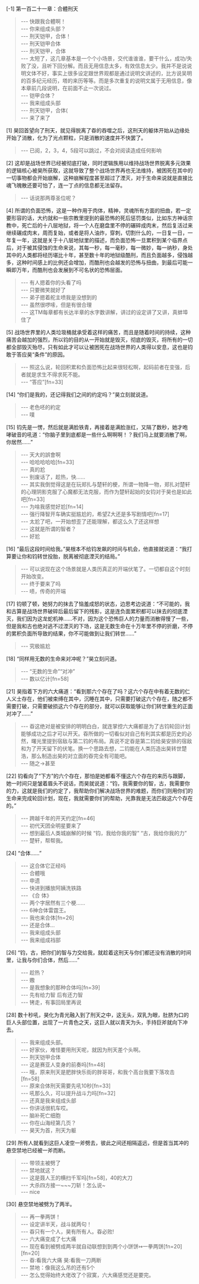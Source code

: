 
[-1] 第一百二十一章：合體刑天
>--- 快跟我合體啊！<br>
>--- 你来组成头部？<br>
>--- 刑天铠甲，合体！<br>
>--- 刑天铠甲合体<br>
>--- 刑天铠甲，合体<br>
>--- 太短了，这几章基本是一个个小场景，交代谁谁谁，要干什么，成功/失败了没，且听下回分解。而且无用信息太多，有效信息太少。我并不是说说明文体不好，事实上很多设定跟世界观都是通过说明文讲述的，比方说吴明的百多纪元经历，塔的来历等等。而是多次重复的说明文属于无用信息，像本章前几段说明，在前面不止一次说过。<br>
>--- 铠甲合体？<br>
>--- 我来组成头部<br>
>--- 刑天铠甲，合体(<br>
>--- 来了来了<br>

[1] 昊回首望向了刑天，就见得脱离了昋的吞噬之后，这刑天的躯体开始从边缘处开始了消散，化为了光点颗粒，只是消散的速度并不快罢了。
>--- 已阅，2，3，4，5段可以跳过，不会对阅读造成任何影响<br>

[2] 这却是战场世界已经被彻底打破，同时逻辑族用以维持战场世界脱离多元效果的逻辑核心被昊所获取，这就导致了整个战场世界再也无法维持，被困死在其中的一切事物都会开始崩解，这种崩解程度甚至超过了湮灭，对于生命来说就是直接比魂飞魄散还要可怕了，连一丁点的信息都无法留存。
>--- 话说那两尊圣位呢？<br>

[4] 所谓的负面恐怖，这是一种作用于肉体，精神，灵魂所有方面的扭曲，若一定要形容的话，大约就和一些宗教里提到的最恐怖的死后惩罚类似，比如东方神话宗教中，死亡后的十八层地狱，将一个人在磨盘里不停的碾碎成肉末，然后复活过来继续碾成肉末，周而复始，或者是将人油炸，穿刺，切割什么的，一日复一日，一年复一年，这就是关于十八层地狱里的描述，而负面恐怖一旦累积到某个临界点后，对于被其侵蚀的生命来说，其每一秒，每一毫秒，每一微妙，每一纳秒，身处其中的人类都将经历堪比十年，甚至数十年的地狱级酷刑，而且负面越多，侵蚀越多，这种时间感上的比例还会增加，而酷刑也会越发的恐怖与扭曲，到最后可能一瞬即万年，而酷刑也会发展到不可名状的恐怖层面。
>--- 有人摁着你的头看了吗<br>
>--- 只要微笑就好了<br>
>--- 弟子摁着舵主喷我是没想到的<br>
>--- 虽然很啰嗦，但是有很合理<br>
>--- 这TM每章都有长达半章的水字数讲解，讲过的设定讲了又讲，真蚌埠住了<br>

[5] 战场世界里的人类垃圾桶就承受着这样的痛苦，而且是随着时间的持续，这种痛苦会越加的强烈，所以钧的目的从一开始就是毁灭，彻底的毁灭，将所有的一切都全部毁灭殆尽，只有如此才可以让被困死在战场世界的人类得以安息，这也是钧敢于答应昊“条件”的原因。
>--- 照这么说，轮回积累和负面恐怖比起来很轻松啊，起码前者在变强，后者就是求生不得求死不能。<br>
>--- “答应”[fn=33]<br>

[14] “你们是我的，还记得我们之间的约定吗？”昊立刻就说道。
>--- 老色呸的約定<br>
>--- 噗<br>

[15] 钧先是一愣，然后就是满脸铁青，再接着是满脸涨红，又隔了数秒，她才咆哮破音的吼道：“你脑子里到底都是一些什么啊啊啊！？我们马上就要消散了啊，你居然……”
>--- 天大的誤會啊<br>
>--- 哈哈哈哈哈[fn=33]<br>
>--- 真的尬<br>
>--- 别废话了，趁热，快……<br>
>--- 其实我倒觉得这是在玩郑扎与楚轩的梗，所谓一物降一物，郑扎对楚轩的心理阴影克服了心魔都无法克服，而作为楚轩起始的女钧对于昊也是如此吧[fn=33]<br>
>--- 为啥我感觉好尬[fn=14]<br>
>--- 强行降智开车确实挺尴尬的，希望Z大还是多写剧情吧[fn=17]<br>
>--- 太尬了吧，一开始想歪了还能理解，都这么久了还这样想<br>
>--- 这就是所谓的智者？<br>
>--- 好尬<br>

[16] “最后这段时间给我。”昊根本不给钧发飙的时间与机会，他直接就说道：“我打算要让你和钧转世投胎，脱离被彻底湮灭的结局。”
>--- 可以说现在这个场景就是人类历真正的开端伏笔了。一切都自这个时刻开始改变。<br>
>--- 终于要来了吗<br>
>--- 啧，传奇的开端<br>

[17] 钧顿了顿，她努力的抹去了恼羞成怒的状态，边思考边说道：“不可能的，我和古算是战场世界破碎后最后留下的残影，这是连负面累积都可以抹去的彻底湮灭，我们因为这龙蛇机神……不对，因为这个恐怖巨人的力量而消散得慢了一些，但是我和古也绝对逃不过湮灭的下场，这是无数生命在十万年里不停的折磨，不停的累积负面所导致的结果，你不可能做到让我们转世……”
>--- 究极尴尬<br>

[18] “同样用无数的生命来对冲呢？”昊立刻问道。
>--- “无数的生命”“对冲”<br>
>--- 数以亿计[fn=58]<br>

[21] 昊指着下方的六大痛道：“看到那六个存在了吗？这六个存在中有着无数的仁人义士存在，他们被束缚在其中，沉睡在其中，只需要打破这六个存在，随之都不需要打破，只需要破损这六个存在的部分，就可以获取能够让你们转世重生的正面对冲了……”
>--- 昋这绝对是被安排的明明白白，就连掌控六大痛都是为了古钧轮回计划能够成功之后才可以开天。昋所做的一切看似对自己有利其实都是历史的必然，曙光里提到宿敌与第二钧的布局。真说不定昋是第二钧给昊安排的宿敌和为了开天留下的伏笔。换一个思路去想，二钧能在人类历造出昊转世楚浩，那么制造出昊的对立面的昋完全有可能吧。<br>
>--- 随之→甚至<br>

[22] 钧看向了“下方”的六个存在，那怕是她都看不懂这六个存在的来历与跟脚，她一时间只是皱着眉头不说话，而昊就说道：“钧，我需要你的智，古，我需要你的力，这就是我们的约定了，我帮助你们解决战场世界的难题，而你们则用你们的生命来完成轮回计划，现在，我就需要你们的帮助，光靠我是无法匹敌这六个存在的。”
>--- 跨越千年的开天约定[fn=46]<br>
>--- 初代天团全明星要来了<br>
>--- 想到最后人类城崩解的时候
“钧，我给你我的智”
“古，我给你我的力”<br>
>--- 楚轩，帮帮我。<br>

[24] “合体……”
>--- 这合体它正经吗<br>
>--- 合體哦<br>
>--- 申遗<br>
>--- 快进到播放阿姨洗铁路<br>
>--- 《合   体》<br>
>--- 两个字居然有三个梗……<br>
>--- 6神合体雷霆王。<br>
>--- 我也来合体[fn=26]<br>
>--- 还是合体…<br>
>--- 我来组成头部<br>
>--- 我来组成裆部<br>

[26] “钧，古，把你们的智与力交给我，就趁着这刑天与你们都还没有消散的时间里，让我与你们合体，然后……”
>--- 趁热？<br>
>--- 嫐<br>
>--- 是我想象的那种合体吗[fn=39]<br>
>--- 先有给力智 后有还力智<br>
>--- 铐走，有事回局里再说<br>

[28] 数十秒吼，昊化为青光融入到了刑天之中，这无头，双乳为眼，肚脐为口的巨人头部位置，出现了一片青色之天，这巨人就以青天为头，手持巨斧就向下冲去。
>--- 我来组成头部。<br>
>--- 好家伙，难怪要用刑天呢，就因为刑天差个头啊。<br>
>--- 刑天铠甲合体<br>
>--- 这是赛亚人变身的前奏吗[fn=48]<br>
>--- 哦，原来刑天是肥胖快乐街的胖哥哥，和我个高台我要下落攻击[fn=58]<br>
>--- 原来合体刑天需要先吼10秒[fn=33]<br>
>--- 吼那么久，可以提升战斗力吗[fn=32]<br>
>--- 还真是我来组成头部<br>
>--- 你讲话很机车哎。<br>
>--- 脑补死亡细胞<br>
>--- 你在山海经第几页？<br>
>--- 昊天为首，刑天为躯<br>

[29] 所有人就看到这巨人凌空一斧劈去，彼此之间还相隔遥远，但是首当其冲的悬空禁地已经被一斧而断。
>--- 带领主被劈了<br>
>--- 禁地就这？<br>
>--- 这是聂人王的横扫千军吗[fn=58]，40的大刀<br>
>--- 大杀四方接一~~~刀斩！怎么说~<br>
>--- nice<br>

[30] 悬空禁地被劈为了两半。
>--- 再一拳两饼！<br>
>--- 设定讲半天，战斗就两句！<br>
>--- 昋只有一个人，昊有所有人。昋必败!<br>
>--- 六大痛变成了七大痛<br>
>--- 现在看到被劈成两半就自动联想到到两个小饼饼↣一拳两饼[fn=20][fn=20]<br>
>--- 昋:看我六大痛 昊:看我一刀两断<br>
>--- 禁地：像我这么吊的还有5个<br>
>--- 怎么觉得始终大佬改了个寂寞，六大痛感觉还是要完。<br>
